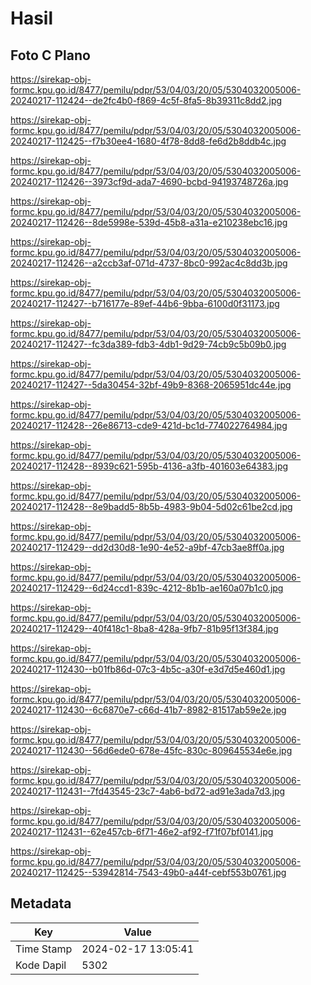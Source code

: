 # Hasil

## Foto C Plano

https://sirekap-obj-formc.kpu.go.id/8477/pemilu/pdpr/53/04/03/20/05/5304032005006-20240217-112424--de2fc4b0-f869-4c5f-8fa5-8b39311c8dd2.jpg

https://sirekap-obj-formc.kpu.go.id/8477/pemilu/pdpr/53/04/03/20/05/5304032005006-20240217-112425--f7b30ee4-1680-4f78-8dd8-fe6d2b8ddb4c.jpg

https://sirekap-obj-formc.kpu.go.id/8477/pemilu/pdpr/53/04/03/20/05/5304032005006-20240217-112426--3973cf9d-ada7-4690-bcbd-94193748726a.jpg

https://sirekap-obj-formc.kpu.go.id/8477/pemilu/pdpr/53/04/03/20/05/5304032005006-20240217-112426--8de5998e-539d-45b8-a31a-e210238ebc16.jpg

https://sirekap-obj-formc.kpu.go.id/8477/pemilu/pdpr/53/04/03/20/05/5304032005006-20240217-112426--a2ccb3af-071d-4737-8bc0-992ac4c8dd3b.jpg

https://sirekap-obj-formc.kpu.go.id/8477/pemilu/pdpr/53/04/03/20/05/5304032005006-20240217-112427--b716177e-89ef-44b6-9bba-6100d0f31173.jpg

https://sirekap-obj-formc.kpu.go.id/8477/pemilu/pdpr/53/04/03/20/05/5304032005006-20240217-112427--fc3da389-fdb3-4db1-9d29-74cb9c5b09b0.jpg

https://sirekap-obj-formc.kpu.go.id/8477/pemilu/pdpr/53/04/03/20/05/5304032005006-20240217-112427--5da30454-32bf-49b9-8368-2065951dc44e.jpg

https://sirekap-obj-formc.kpu.go.id/8477/pemilu/pdpr/53/04/03/20/05/5304032005006-20240217-112428--26e86713-cde9-421d-bc1d-774022764984.jpg

https://sirekap-obj-formc.kpu.go.id/8477/pemilu/pdpr/53/04/03/20/05/5304032005006-20240217-112428--8939c621-595b-4136-a3fb-401603e64383.jpg

https://sirekap-obj-formc.kpu.go.id/8477/pemilu/pdpr/53/04/03/20/05/5304032005006-20240217-112428--8e9badd5-8b5b-4983-9b04-5d02c61be2cd.jpg

https://sirekap-obj-formc.kpu.go.id/8477/pemilu/pdpr/53/04/03/20/05/5304032005006-20240217-112429--dd2d30d8-1e90-4e52-a9bf-47cb3ae8ff0a.jpg

https://sirekap-obj-formc.kpu.go.id/8477/pemilu/pdpr/53/04/03/20/05/5304032005006-20240217-112429--6d24ccd1-839c-4212-8b1b-ae160a07b1c0.jpg

https://sirekap-obj-formc.kpu.go.id/8477/pemilu/pdpr/53/04/03/20/05/5304032005006-20240217-112429--40f418c1-8ba8-428a-9fb7-81b95f13f384.jpg

https://sirekap-obj-formc.kpu.go.id/8477/pemilu/pdpr/53/04/03/20/05/5304032005006-20240217-112430--b01fb86d-07c3-4b5c-a30f-e3d7d5e460d1.jpg

https://sirekap-obj-formc.kpu.go.id/8477/pemilu/pdpr/53/04/03/20/05/5304032005006-20240217-112430--6c6870e7-c66d-41b7-8982-81517ab59e2e.jpg

https://sirekap-obj-formc.kpu.go.id/8477/pemilu/pdpr/53/04/03/20/05/5304032005006-20240217-112430--56d6ede0-678e-45fc-830c-809645534e6e.jpg

https://sirekap-obj-formc.kpu.go.id/8477/pemilu/pdpr/53/04/03/20/05/5304032005006-20240217-112431--7fd43545-23c7-4ab6-bd72-ad91e3ada7d3.jpg

https://sirekap-obj-formc.kpu.go.id/8477/pemilu/pdpr/53/04/03/20/05/5304032005006-20240217-112431--62e457cb-6f71-46e2-af92-f71f07bf0141.jpg

https://sirekap-obj-formc.kpu.go.id/8477/pemilu/pdpr/53/04/03/20/05/5304032005006-20240217-112425--53942814-7543-49b0-a44f-cebf553b0761.jpg


## Metadata

| Key        | Value               |
| ---------- | ------------------- |
| Time Stamp | 2024-02-17 13:05:41 |
| Kode Dapil | 5302                |



